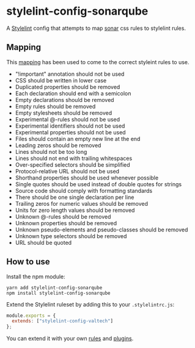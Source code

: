 # stylelint-config-sonarqube

A [Stylelint](https://stylelint.io/) config that attempts to map [sonar](https://www.sonarqube.org/) css rules to stylelint rules.

## Mapping

This [mapping](https://github.com/SymphonyOSF/sonar-css-plugin/blob/master/doc/stylelint-sonarqube-rule-mapping.md) has been used to come to the correct styleint rules to use.

- "!important" annotation should not be used
- CSS should be written in lower case
- Duplicated properties should be removed
- Each declaration should end with a semicolon
- Empty declarations should be removed
- Empty rules should be removed
- Empty stylesheets should be removed
- Experimental @-rules should not be used
- Experimental identifiers should not be used
- Experimental properties should not be used
- Files should contain an empty new line at the end
- Leading zeros should be removed
- Lines should not be too long
- Lines should not end with trailing whitespaces
- Over-specified selectors should be simplified
- Protocol-relative URL should not be used
- Shorthand properties should be used whenever possible
- Single quotes should be used instead of double quotes for strings
- Source code should comply with formatting standards
- There should be one single declaration per line
- Trailing zeros for numeric values should be removed
- Units for zero length values should be removed
- Unknown @-rules should be removed
- Unknown properties should be removed
- Unknown pseudo-elements and pseudo-classes should be removed
- Unknown type selectors should be removed
- URL should be quoted

## How to use

Install the npm module:

```
yarn add stylelint-config-sonarqube
npm install stylelint-config-sonarqube
```

Extend the Stylelint ruleset by adding this to your `.stylelintrc.js`:

```javascript
module.exports = {
  extends: ["stylelint-config-valtech"]
};
```

You can extend it with your own [rules](https://stylelint.io/user-guide/rules/) and [plugins](https://stylelint.io/user-guide/plugins/).
